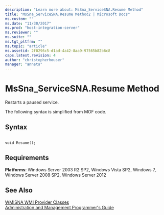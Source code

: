 ```yaml
---
description: "Learn more about: MsSna_ServiceSNA.Resume Method"
title: "MsSna_ServiceSNA.Resume Method2 | Microsoft Docs"
ms.custom: ""
ms.date: "11/30/2017"
ms.prod: "host-integration-server"
ms.reviewer: ""
ms.suite: ""
ms.tgt_pltfrm: ""
ms.topic: "article"
ms.assetid: 2f0296c5-d1ad-4a42-8aa9-97565b82b6c8
caps.latest.revision: 4
author: "christopherhouser"
manager: "anneta"
---
```

# MsSna_ServiceSNA.Resume Method
Restarts a paused service.  
  
 The following syntax is simplified from MOF code.  
  
## Syntax  
  
```  
  
void Resume();  
```  
  
## Requirements  
 **Platforms**: Windows Server 2003 R2 SP2, Windows Vista SP2, Windows 7, Windows Server 2008 SP2, Windows Server 2012  
  
## See Also  
 [WMISNA WMI Provider Classes](../core/wmisna-wmi-provider-classes2.md)   
 [Administration and Management Programmer's Guide](./administration-and-management-programmer-s-guide2.md)
